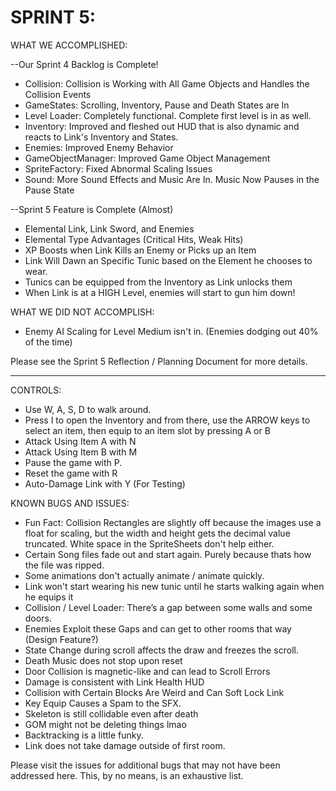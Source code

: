 # SPRINT 5: 

WHAT WE ACCOMPLISHED:

--Our Sprint 4 Backlog is Complete!
* Collision: Collision is Working with All Game Objects and Handles the Collision Events
* GameStates: Scrolling, Inventory, Pause and Death States are In
* Level Loader: Completely functional. Complete first level is in as well.
* Inventory: Improved and fleshed out HUD that is also dynamic and reacts to Link's Inventory and States.
* Enemies: Improved Enemy Behavior
* GameObjectManager: Improved Game Object Management
* SpriteFactory: Fixed Abnormal Scaling Issues
* Sound: More Sound Effects and Music Are In. Music Now Pauses in the Pause State

--Sprint 5 Feature is Complete (Almost)
* Elemental Link, Link Sword, and Enemies
* Elemental Type Advantages (Critical Hits, Weak Hits)
* XP Boosts when Link Kills an Enemy or Picks up an Item
* Link Will Dawn an Specific Tunic based on the Element he chooses to wear.
* Tunics can be equipped from the Inventory as Link unlocks them
* When Link is at a HIGH Level, enemies will start to gun him down!
  
WHAT WE DID NOT ACCOMPLISH:
* Enemy AI Scaling for Level Medium isn't in. (Enemies dodging out 40% of the time)
  
Please see the Sprint 5 Reflection / Planning Document for more details.

----

CONTROLS:
* Use W, A, S, D to walk around.
* Press I to open the Inventory and from there, use the ARROW keys to select an item, then equip to an item slot by pressing A or B
* Attack Using Item A with N
* Attack Using Item B with M
* Pause the game with P.
* Reset the game with R
* Auto-Damage Link with Y (For Testing)


KNOWN BUGS AND ISSUES:
* Fun Fact: Collision Rectangles are slightly off because the images use a float for scaling, but the width and height gets the decimal value truncated. White space in the SpriteSheets don't help either.
* Certain Song files fade out and start again. Purely because thats how the file was ripped.
* Some animations don't actually animate / animate quickly.
* Link won't start wearing his new tunic until he starts walking again when he equips it
* Collision / Level Loader: There’s a gap between some walls and some doors.
* Enemies Exploit these Gaps and can get to other rooms that way (Design Feature?)
* State Change during scroll affects the draw and freezes the scroll.
* Death Music does not stop upon reset
* Door Collision is magnetic-like and can lead to Scroll Errors
* Damage is consistent with Link Health HUD
* Collision with Certain Blocks Are Weird and Can Soft Lock Link
* Key Equip Causes a Spam to the SFX.
* Skeleton is still collidable even after death
* GOM might not be deleting things lmao
* Backtracking is a little funky.
* Link does not take damage outside of first room.



Please visit the issues for additional bugs that may not have been addressed here. This, by no means, is an exhaustive list.
